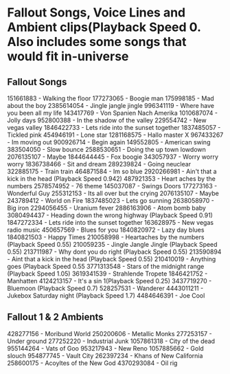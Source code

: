 # Fallout Songs, Voice Lines and Ambient clips(Playback Speed 0. Also includes some songs that would fit in-universe

## Fallout Songs
151661883       - Walking the floor
177273065       - Boogie man
175998185       - Mad about the boy
2385614054      - Jingle jangle jingle
996341119       - Where have you been all my life
143417769       - Von Spanien Nach Amerika
1010687074      - Jolly days
952800388       - In the shadow of the valley
229554742       - New vegas valley
1846422733      - Lets ride into the sunset together
1837485057      - Tickled pink
454946191       - Lone star
1281168575      - Hallo master X
967433267       - Im moving out
900926714       - Begin again
149552805       - American swing
383504050       - Slow bounce
2588530651      - Doing the up town lowdown
2076135107      - Maybe
1844644445      - Fox boogie
343057937       - Worry worry worry
1836738466      - Sit and dream
289239824       - Going neuclear
322885175       - Train train
464871584       - Im so blue
2920266981      - Ain't that a kick in the head (Playback Speed 0.942)
487921353       - Heart aches by the numbers
2578574952      - 76 theme
145037087       - Swings Doors
177273163       - Wonderful Guy
255312153       - Its all over but the crying
2076135107      - Maybe
243789412       - World on Fire
1837485023      - Lets go sunning
2638058970      - Big iron
2294056455      - Uranium fever
2886163906      - Atom bomb baby
3080494437      - Heading down the wrong highway (Playback Speed 0.91)
1847272334      - Lets ride into the sunset together
163628975       - New vegas radio music
450657569       - Blues for you
1840820972      - Lazy day blues
1840821503      - Happy Times
210058998       - Heartaches by the numbers (Playback Speed 0.55)
210059235       - Jingle Jangle Jingle (Playback Speed 0.55)
213711987       - Why dont you do right (Playback Speed 0.55)
213590894       - Aint that a kick in the head (Playback Speed 0.55)
210410019       - Anything goes (Playback Speed 0.55
3771313548      - Stars of the midnight range (Playback Speed 1.05)
3619341539      - Strahlende Tropete
1846421752      - Manhatten
4124213157      - It's a sin 1(Playback Speed 0.25)
3437719270      - Bluemoon (Playback Speed 0.7)
528257531       - Wanderer
4443011211      - Jukebox Saturday night (Playback Speed 1.7)
4484646391      - Joe Cool

## Fallout 1 & 2 Ambients
428277156       - Moribund World
250200606       - Metallic Monks
277253157       - Under ground
277252220       - Industrial Junk
1057861318      - City of the dead
955144264       - Vats of Goo
953217943       - New Reno
1057885662      - Gold slouch
954877745       - Vault City
262397234       - Khans of New California
258600175       - Acoyltes of the New God
4370293084      - Oil rig